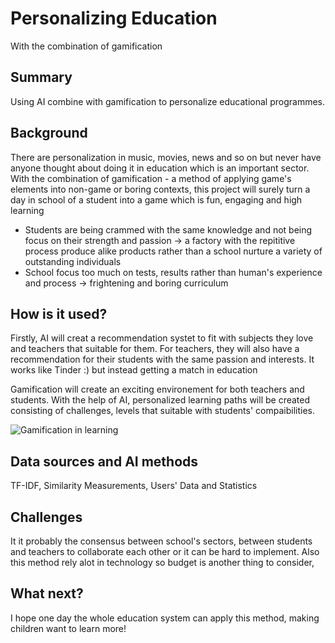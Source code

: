 # Personalizing Education

With the combination of gamification

## Summary

Using AI combine with gamification to personalize educational programmes.

## Background

There are personalization in music, movies, news and so on but never have anyone thought about doing it in education which is an important sector. With the combination of gamification - a method of applying game's elements into non-game or boring contexts, this project will surely turn a day in school of a student into a game which is fun, engaging and high learning 


* Students are being crammed with the same knowledge and not being focus on their strength and passion -> a factory with the repititive process produce alike products rather than a school nurture a variety of outstanding individuals
* School focus too much on tests, results rather than human's experience and process -> frightening and boring curriculum


## How is it used?


Firstly, AI will creat a recommendation systet to fit with subjects they love and teachers that suitable for them. For teachers, they will also have a recommendation for their students with the same passion and interests. It works like Tinder :) but instead getting a match in education

Gamification will create an exciting environement for both teachers and students. With the help of AI, personalized learning paths will be created consisting of challenges, levels that suitable with students' compaibilities.


![Gamification in learning](https://www.techuz.com/blog/wp-content/uploads/2019/06/What-is-gamification.jpgP)



## Data sources and AI methods
TF-IDF, Similarity Measurements, Users' Data and Statistics


## Challenges

It it probably the consensus between school's sectors, between students and teachers to collaborate each other or it can be hard to implement. Also this method rely alot in technology so budget is another thing to consider,

## What next?

I hope one day the whole education system can apply this method, making children want to learn more!
